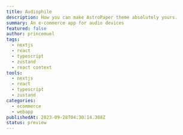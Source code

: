 ```yaml
---
title: Audiophile
description: How you can make AstroPaper theme absolutely yours.
summary: An e-commerce app for audio devices
featured: false
author: princemuel
tags:
  - nextjs
  - react
  - typescript
  - zustand
  - react context
tools:
  - nextjs
  - react
  - typescript
  - zustand
categories:
  - ecommerce
  - webapp
publishedAt: 2023-09-28T04:30:14.388Z
status: preview
---
```

